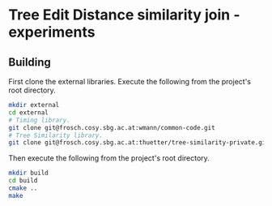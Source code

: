 # Tree Edit Distance similarity join - experiments

## Building

First clone the external libraries. Execute the following from the project's root directory.
```bash
mkdir external
cd external
# Timing library.
git clone git@frosch.cosy.sbg.ac.at:wmann/common-code.git
# Tree Similarity library.
git clone git@frosch.cosy.sbg.ac.at:thuetter/tree-similarity-private.git
```

Then execute the following from the project's root directory.
```bash
mkdir build
cd build
cmake ..
make
```
